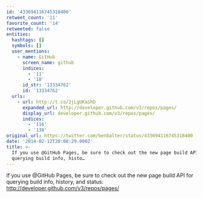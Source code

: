 ```yaml
---
id: '433694116745318400'
retweet_count: '11'
favorite_count: '14'
retweeted: false
entities:
  hashtags: []
  symbols: []
  user_mentions:
    - name: GitHub
      screen_name: github
      indices:
        - '11'
        - '18'
      id_str: '13334762'
      id: '13334762'
  urls:
    - url: http://t.co/2jLgUKaShD
      expanded_url: http://developer.github.com/v3/repos/pages/
      display_url: developer.github.com/v3/repos/pages/
      indices:
        - '116'
        - '138'
original_url: https://twitter.com/benbalter/status/433694116745318400
date: '2014-02-12T20:08:29.000Z'
title: >-
  If you use @GitHub Pages, be sure to check out the new page build API for
  querying build info, histo…
---
```


If you use @GitHub Pages, be sure to check out the new page build API for querying build info, history, and status: http://developer.github.com/v3/repos/pages/
